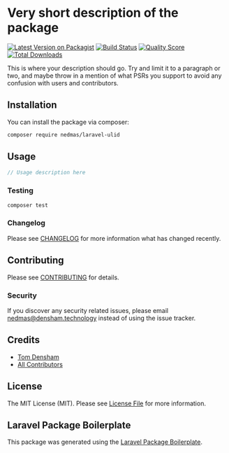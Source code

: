 # Very short description of the package

[![Latest Version on Packagist](https://img.shields.io/packagist/v/nedmas/laravel-ulid.svg?style=flat-square)](https://packagist.org/packages/nedmas/laravel-ulid)
[![Build Status](https://img.shields.io/travis/nedmas/laravel-ulid/master.svg?style=flat-square)](https://travis-ci.org/nedmas/laravel-ulid)
[![Quality Score](https://img.shields.io/scrutinizer/g/nedmas/laravel-ulid.svg?style=flat-square)](https://scrutinizer-ci.com/g/nedmas/laravel-ulid)
[![Total Downloads](https://img.shields.io/packagist/dt/nedmas/laravel-ulid.svg?style=flat-square)](https://packagist.org/packages/nedmas/laravel-ulid)

This is where your description should go. Try and limit it to a paragraph or two, and maybe throw in a mention of what PSRs you support to avoid any confusion with users and contributors.

## Installation

You can install the package via composer:

```bash
composer require nedmas/laravel-ulid
```

## Usage

``` php
// Usage description here
```

### Testing

``` bash
composer test
```

### Changelog

Please see [CHANGELOG](CHANGELOG.md) for more information what has changed recently.

## Contributing

Please see [CONTRIBUTING](CONTRIBUTING.md) for details.

### Security

If you discover any security related issues, please email nedmas@densham.technology instead of using the issue tracker.

## Credits

- [Tom Densham](https://github.com/nedmas)
- [All Contributors](../../contributors)

## License

The MIT License (MIT). Please see [License File](LICENSE.md) for more information.

## Laravel Package Boilerplate

This package was generated using the [Laravel Package Boilerplate](https://laravelpackageboilerplate.com).